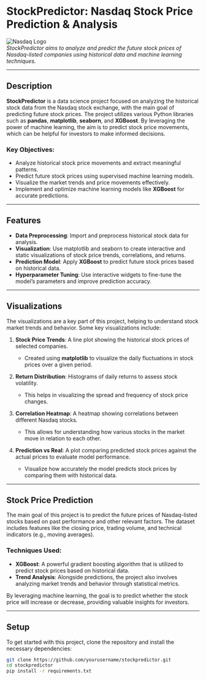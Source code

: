 # StockPredictor: Nasdaq Stock Price Prediction & Analysis

![Nasdaq Logo](https://upload.wikimedia.org/wikipedia/commons/7/70/NASDAQ_Logo.png)  
*StockPredictor aims to analyze and predict the future stock prices of Nasdaq-listed companies using historical data and machine learning techniques.*

---

## Description

**StockPredictor** is a data science project focused on analyzing the historical stock data from the Nasdaq stock exchange, with the main goal of predicting future stock prices. The project utilizes various Python libraries such as **pandas**, **matplotlib**, **seaborn**, and **XGBoost**. By leveraging the power of machine learning, the aim is to predict stock price movements, which can be helpful for investors to make informed decisions.

### Key Objectives:
- Analyze historical stock price movements and extract meaningful patterns.
- Predict future stock prices using supervised machine learning models.
- Visualize the market trends and price movements effectively.
- Implement and optimize machine learning models like **XGBoost** for accurate predictions.

---

## Features

- **Data Preprocessing**: Import and preprocess historical stock data for analysis.
- **Visualization**: Use matplotlib and seaborn to create interactive and static visualizations of stock price trends, correlations, and returns.
- **Prediction Model**: Apply **XGBoost** to predict future stock prices based on historical data.
- **Hyperparameter Tuning**: Use interactive widgets to fine-tune the model’s parameters and improve prediction accuracy.

---

## Visualizations

The visualizations are a key part of this project, helping to understand stock market trends and behavior. Some key visualizations include:

1. **Stock Price Trends**: A line plot showing the historical stock prices of selected companies.
   - Created using **matplotlib** to visualize the daily fluctuations in stock prices over a given period.
   
2. **Return Distribution**: Histograms of daily returns to assess stock volatility.
   - This helps in visualizing the spread and frequency of stock price changes.

3. **Correlation Heatmap**: A heatmap showing correlations between different Nasdaq stocks.
   - This allows for understanding how various stocks in the market move in relation to each other.

4. **Prediction vs Real**: A plot comparing predicted stock prices against the actual prices to evaluate model performance.
   - Visualize how accurately the model predicts stock prices by comparing them with historical data.

---

## Stock Price Prediction

The main goal of this project is to predict the future prices of Nasdaq-listed stocks based on past performance and other relevant factors. The dataset includes features like the closing price, trading volume, and technical indicators (e.g., moving averages).

### Techniques Used:
- **XGBoost**: A powerful gradient boosting algorithm that is utilized to predict stock prices based on historical data.
- **Trend Analysis**: Alongside predictions, the project also involves analyzing market trends and behavior through statistical metrics.

By leveraging machine learning, the goal is to predict whether the stock price will increase or decrease, providing valuable insights for investors.

---

## Setup

To get started with this project, clone the repository and install the necessary dependencies:

```bash
git clone https://github.com/yourusername/stockpredictor.git
cd stockpredictor
pip install -r requirements.txt
